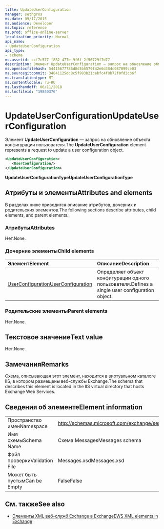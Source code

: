 ```yaml
---
title: UpdateUserConfiguration
manager: sethgros
ms.date: 09/17/2015
ms.audience: Developer
ms.topic: reference
ms.prod: office-online-server
localization_priority: Normal
api_name:
- UpdateUserConfiguration
api_type:
- schema
ms.assetid: ccf7c577-f882-477e-9f6f-2f56729f7d77
description: Элемент UpdateUserConfiguration — запрос на обновление объекта конфигурации пользователя.
ms.openlocfilehash: 54415677786d8d5b6579f42e6d384c087099ce03
ms.sourcegitcommit: 34041125dc8c5f993b21cebfc4f8b72f0fd2cb6f
ms.translationtype: MT
ms.contentlocale: ru-RU
ms.lasthandoff: 06/11/2018
ms.locfileid: "19840376"
---
```

# <a name="updateuserconfiguration"></a><span data-ttu-id="55245-103">UpdateUserConfiguration</span><span class="sxs-lookup"><span data-stu-id="55245-103">UpdateUserConfiguration</span></span>

<span data-ttu-id="55245-104">Элемент **UpdateUserConfiguration** — запрос на обновление объекта конфигурации пользователя.</span><span class="sxs-lookup"><span data-stu-id="55245-104">The **UpdateUserConfiguration** element represents a request to update a user configuration object.</span></span> 
  
```XML
<UpdateUserConfiguration>
   <UserConfiguration/>
</UpdateUserConfiguration>
```

 <span data-ttu-id="55245-105">**UpdateUserConfigurationType**</span><span class="sxs-lookup"><span data-stu-id="55245-105">**UpdateUserConfigurationType**</span></span>
## <a name="attributes-and-elements"></a><span data-ttu-id="55245-106">Атрибуты и элементы</span><span class="sxs-lookup"><span data-stu-id="55245-106">Attributes and elements</span></span>

<span data-ttu-id="55245-107">В разделах ниже приводится описание атрибутов, дочерних и родительских элементов.</span><span class="sxs-lookup"><span data-stu-id="55245-107">The following sections describe attributes, child elements, and parent elements.</span></span>
  
### <a name="attributes"></a><span data-ttu-id="55245-108">Атрибуты</span><span class="sxs-lookup"><span data-stu-id="55245-108">Attributes</span></span>

<span data-ttu-id="55245-109">Нет.</span><span class="sxs-lookup"><span data-stu-id="55245-109">None.</span></span>
  
### <a name="child-elements"></a><span data-ttu-id="55245-110">Дочерние элементы</span><span class="sxs-lookup"><span data-stu-id="55245-110">Child elements</span></span>

|<span data-ttu-id="55245-111">**Элемент**</span><span class="sxs-lookup"><span data-stu-id="55245-111">**Element**</span></span>|<span data-ttu-id="55245-112">**Описание**</span><span class="sxs-lookup"><span data-stu-id="55245-112">**Description**</span></span>|
|:-----|:-----|
|[<span data-ttu-id="55245-113">UserConfiguration</span><span class="sxs-lookup"><span data-stu-id="55245-113">UserConfiguration</span></span>](userconfiguration.md) <br/> |<span data-ttu-id="55245-114">Определяет объект конфигурации одного пользователя.</span><span class="sxs-lookup"><span data-stu-id="55245-114">Defines a single user configuration object.</span></span>  <br/> |
   
### <a name="parent-elements"></a><span data-ttu-id="55245-115">Родительские элементы</span><span class="sxs-lookup"><span data-stu-id="55245-115">Parent elements</span></span>

<span data-ttu-id="55245-116">Нет.</span><span class="sxs-lookup"><span data-stu-id="55245-116">None.</span></span>
  
## <a name="text-value"></a><span data-ttu-id="55245-117">Текстовое значение</span><span class="sxs-lookup"><span data-stu-id="55245-117">Text value</span></span>

<span data-ttu-id="55245-118">Нет.</span><span class="sxs-lookup"><span data-stu-id="55245-118">None.</span></span>
  
## <a name="remarks"></a><span data-ttu-id="55245-119">Замечания</span><span class="sxs-lookup"><span data-stu-id="55245-119">Remarks</span></span>

<span data-ttu-id="55245-120">Схема, описывающая этот элемент, находится в виртуальном каталоге IIS, в котором размещены веб-службы Exchange.</span><span class="sxs-lookup"><span data-stu-id="55245-120">The schema that describes this element is located in the IIS virtual directory that hosts Exchange Web Services.</span></span>
  
## <a name="element-information"></a><span data-ttu-id="55245-121">Сведения об элементе</span><span class="sxs-lookup"><span data-stu-id="55245-121">Element information</span></span>

|||
|:-----|:-----|
|<span data-ttu-id="55245-122">Пространство имен</span><span class="sxs-lookup"><span data-stu-id="55245-122">Namespace</span></span>  <br/> |http://schemas.microsoft.com/exchange/services/2006/messages  <br/> |
|<span data-ttu-id="55245-123">Имя схемы</span><span class="sxs-lookup"><span data-stu-id="55245-123">Schema Name</span></span>  <br/> |<span data-ttu-id="55245-124">Схема Messages</span><span class="sxs-lookup"><span data-stu-id="55245-124">Messages schema</span></span>  <br/> |
|<span data-ttu-id="55245-125">Файл проверки</span><span class="sxs-lookup"><span data-stu-id="55245-125">Validation File</span></span>  <br/> |<span data-ttu-id="55245-126">Messages.xsd</span><span class="sxs-lookup"><span data-stu-id="55245-126">Messages.xsd</span></span>  <br/> |
|<span data-ttu-id="55245-127">Может быть пустым</span><span class="sxs-lookup"><span data-stu-id="55245-127">Can be Empty</span></span>  <br/> |<span data-ttu-id="55245-128">False</span><span class="sxs-lookup"><span data-stu-id="55245-128">False</span></span>  <br/> |
   
## <a name="see-also"></a><span data-ttu-id="55245-129">См. также</span><span class="sxs-lookup"><span data-stu-id="55245-129">See also</span></span>



- [<span data-ttu-id="55245-130">Элементы XML веб-служб Exchange в Exchange</span><span class="sxs-lookup"><span data-stu-id="55245-130">EWS XML elements in Exchange</span></span>](ews-xml-elements-in-exchange.md)


